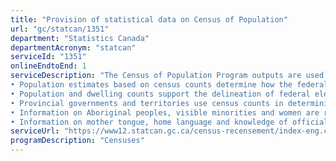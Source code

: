 ```yaml
---
title: "Provision of statistical data on Census of Population"
url: "gc/statcan/1351"
department: "Statistics Canada"
departmentAcronym: "statcan"
serviceId: "1351"
onlineEndtoEnd: 1
serviceDescription: "The Census of Population Program outputs are used for a wide variety of purposes:
• Population estimates based on census counts determine how the federal government distributes billions of dollars in federal transfers annually to provinces and territories, including the Canadian health and social transfers, territorial financing and equalization payments.
• Population and dwelling counts support the delineation of federal electoral districts (and thereby representation in the House of Commons), and are the basis for estimates required by the Constitutional amending formula.
• Provincial governments and territories use census counts in determining transfers to regional and municipal governments, school boards and local agencies.  
• Information on Aboriginal peoples, visible minorities and women are required to administer the Employment Equity Act and its regulations and related programs.
• Information on mother tongue, home language and knowledge of official languages supports the application of the Official Languages Act"
serviceUrl: "https://www12.statcan.gc.ca/census-recensement/index-eng.cfm"
programDescription: "Censuses"
---
```

